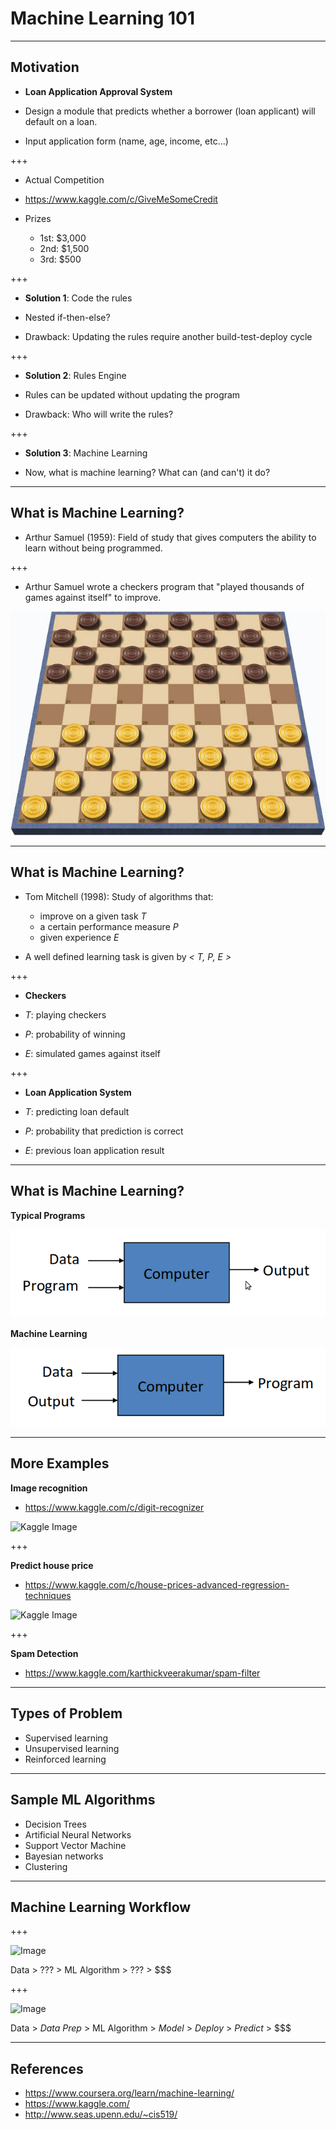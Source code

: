 # Machine Learning 101

---

## Motivation

* **Loan Application Approval System**

* Design a module that predicts whether a borrower (loan applicant) will default on a loan.
* Input application form (name, age, income, etc...)

+++

* Actual Competition

* https://www.kaggle.com/c/GiveMeSomeCredit

* Prizes
    * 1st: $3,000 
    * 2nd: $1,500 
    * 3rd: $500 

+++

* **Solution 1**: Code the rules

* Nested if-then-else?

* Drawback: Updating the rules require another build-test-deploy cycle

+++

* **Solution 2**: Rules Engine

* Rules can be updated without updating the program

* Drawback: Who will write the rules?

+++

* **Solution 3**: Machine Learning

* Now, what is machine learning? What can (and can't) it do?

---

## What is Machine Learning?

* Arthur Samuel (1959): Field of study that gives computers the ability 
to learn without being programmed.

+++

* Arthur Samuel wrote a checkers program that "played thousands of games against itself" to improve.

![Draughts/Checkers](notes/assets/International_draughts.jpg)

---

## What is Machine Learning?

* Tom Mitchell (1998): Study of algorithms that:
    * improve on a given task _T_
    * a certain performance measure _P_
    * given experience _E_

* A well defined learning task is given by _< T, P, E >_

+++

* **Checkers**

* _T_: playing checkers
* _P_: probability of winning
* _E_: simulated games against itself

+++

* **Loan Application System**

* _T_: predicting loan default
* _P_: probability that prediction is correct
* _E_: previous loan application result

---

## What is Machine Learning?

**Typical Programs**

![Data+Program = Output](notes/assets/typical-app.png)

**Machine Learning**

![Data+Output = Program](notes/assets/ml-app.png)

---

## More Examples

**Image recognition**

* https://www.kaggle.com/c/digit-recognizer

![Kaggle Image](https://kaggle2.blob.core.windows.net/competitions/kaggle/3004/logos/front_page.png)

+++

**Predict house price**

* https://www.kaggle.com/c/house-prices-advanced-regression-techniques

![Kaggle Image](https://kaggle2.blob.core.windows.net/competitions/kaggle/5407/media/housesbanner.png)

+++

**Spam Detection**

* https://www.kaggle.com/karthickveerakumar/spam-filter

---

## Types of Problem

* Supervised learning
* Unsupervised learning
* Reinforced learning

---

## Sample ML Algorithms

* Decision Trees
* Artificial Neural Networks
* Support Vector Machine
* Bayesian networks
* Clustering

---

## Machine Learning Workflow

+++

![Image](https://www.ibm.com/developerworks/community/blogs/jfp/resource/BLOGS_UPLOADED_IMAGES/mlworkflowperception.png)

Data > ??? > ML Algorithm > ??? > $$$ 

+++

![Image](https://www.ibm.com/developerworks/community/blogs/jfp/resource/BLOGS_UPLOADED_IMAGES/MLworkflownotsimple.png)

Data > _Data Prep_ > ML Algorithm > _Model_ > _Deploy_ > _Predict_ > $$$ 

---
## References

* https://www.coursera.org/learn/machine-learning/
* https://www.kaggle.com/
* http://www.seas.upenn.edu/~cis519/